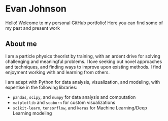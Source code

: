 # Evan Johnson

Hello! Welcome to my personal GitHub portfolio! Here you can find some of my past and present work

## About me

I am a particle physics theorist by training, with an ardent drive for solving challenging and meaningful problems. I love seeking out novel approaches and techniques, and finding ways to improve upon existing methods. I find enjoyment working with and learning from others.

I am adept with Python for data analysis, visualization, and modeling, with expertise in the following libraries:
- `pandas`, `scipy`, and `numpy` for data analysis and computation
- `matplotlib` and `seaborn` for custom visualizations
- `scikit-learn`, `tensorflow`, and `keras` for Machine Learning/Deep Learning modeling
